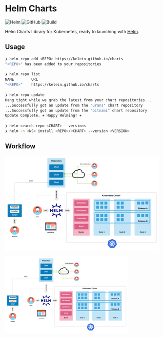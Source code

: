 # Helm Charts

![Helm](https://img.shields.io/badge/helm_v3-%23101683.svg?style=for-the-badge&logo=helm&logoColor=white)  ![GitHub](https://img.shields.io/badge/github%20actions-%232671E5.svg?style=for-the-badge&logo=githubactions&logoColor=white)   ![Build](https://img.shields.io/github/actions/workflow/status/kelein/charts/pages%2Fpages-build-deployment?style=for-the-badge&logo=github)

Helm Charts Library for Kubernetes, ready to launching with [Helm](https://github.com/helm/helm).

## Usage

```bash
❯ helm repo add <REPO> https://kelein.github.io/charts
"<REPO>" has been added to your repositories

❯ helm repo list
NAME        URL
"<REPO>"    https://kelein.github.io/charts

❯ helm repo update
Hang tight while we grab the latest from your chart repositories...
...Successfully got an update from the "urans" chart repository
...Successfully got an update from the "bitnami" chart repository
Update Complete. ⎈ Happy Helming! ⎈

❯ helm search repo <CHART> --versions
❯ helm -n <NS> install <REPO>/<CHART> --version <VERSION>
```

## Workflow

![workflow](docs/helm-workflow.png)

<img alt="workflow" width="80%" src="docs/helm-workflow.png">
